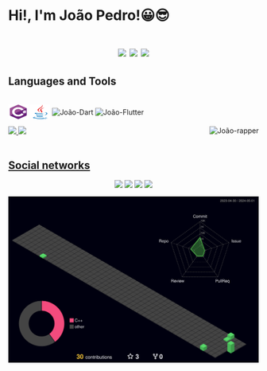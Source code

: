 
  <h1>Hi!, I'm João Pedro!😀😎<h1/>
<p align="center">

 <img src="https://badges.pufler.dev/years/joaopdrost"/>
 <img src="https://badges.pufler.dev/repos/joaopdrost"/>
 <img src="https://badges.pufler.dev/commits/monthly/joaopdrost" />

</p>
    
 <h2>Languages and Tools</h2>

<p align="center">
 <div style="display: inline-block" align="center"><br>
               <img align="center" alt="João-C#" height="30" width="40" src = "https://raw.githubusercontent.com/devicons/devicon/master/icons/csharp/csharp-original.svg">
               <img align="center" alt="João-Java" height="30" width="40" src = "https://raw.githubusercontent.com/devicons/devicon/master/icons/java/java-original.svg">
               <img align="center" alt="João-Dart" height="30" width="40" src = "https://cdn.jsdelivr.net/gh/devicons/devicon@latest/icons/dart/dart-plain-wordmark.svg" />
               <img align="center" alt="João-Flutter" height="30" width="40" src = "https://cdn.jsdelivr.net/gh/devicons/devicon@latest/icons/flutter/flutter-original.svg" />
               
</div>
</p>

<p align = "left">

</p> 
<div align = "left">
<a href="https://github.com/joaopdrost">
<img height="120em" src="https://github-readme-stats.vercel.app/api?username=joaopdrost&show_icons=true&theme=tokyonight&include_all_commits=true&count_private=true"/>
<img height="120em" src="https://github-readme-stats.vercel.app/api/top-langs/?username=joaopdrost&layout=compact&langs_count=7&theme=tokyonight"/>
  <img align="right" alt="João-rapper" src="https://i.picasion.com/pic91/0af82c43c68cdad0ffc26dd113a1e90b.gif">
</div>

 <br>
  <h2>Social networks</h2>
  
<div align = "center" > 
 <a href="https://www.instagram.com/jpss643/" target="_blank"><img src="https://img.shields.io/badge/-Instagram-%23E4405F?style=for-the-badge&logo=instagram&logoColor=white" target="_blank"></a>
  <a href="https://www.linkedin.com/in/joão-pedro-661b0a1a5" target="_blank"><img src="https://img.shields.io/badge/-LinkedIn-%230077B5?style=for-the-badge&logo=linkedin&logoColor=white" target="_blank"></a>
  <a href = "mailto:joaopdrost@gmail.com"><img src="https://img.shields.io/badge/-Gmail-%23333?style=for-the-badge&logo=gmail&logoColor=white" target="_blank"></a>
  <a href= "https://twitter.com/joaopdrost" target="_blank"><img src=https://img.shields.io/badge/Twitter-1DA1F2?style=for-the-badge&logo=twitter&logoColor=white target="_blank">

  
  
</div>

![](./profile-3d-contrib/profile-night-green.svg)
